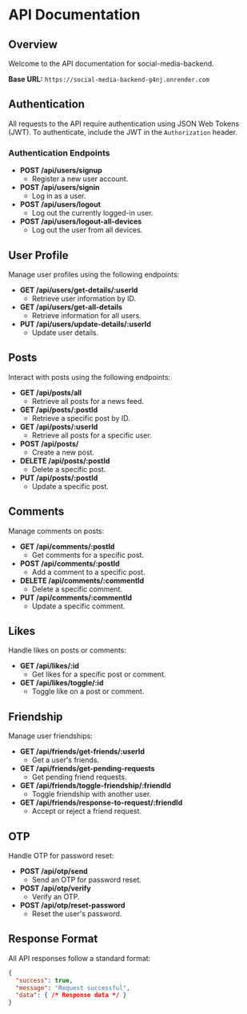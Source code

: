 # API Documentation

## Overview

Welcome to the API documentation for social-media-backend.

**Base URL:** `https://social-media-backend-g4nj.onrender.com`

## Authentication

All requests to the API require authentication using JSON Web Tokens (JWT). To authenticate, include the JWT in the `Authorization` header.

### Authentication Endpoints

- **POST /api/users/signup**
  - Register a new user account.
- **POST /api/users/signin**
  - Log in as a user.
- **POST /api/users/logout**
  - Log out the currently logged-in user.
- **POST /api/users/logout-all-devices**
  - Log out the user from all devices.

## User Profile

Manage user profiles using the following endpoints:

- **GET /api/users/get-details/:userId**
  - Retrieve user information by ID.
- **GET /api/users/get-all-details**
  - Retrieve information for all users.
- **PUT /api/users/update-details/:userId**
  - Update user details.

## Posts

Interact with posts using the following endpoints:

- **GET /api/posts/all**
  - Retrieve all posts for a news feed.
- **GET /api/posts/:postId**
  - Retrieve a specific post by ID.
- **GET /api/posts/:userId**
  - Retrieve all posts for a specific user.
- **POST /api/posts/**
  - Create a new post.
- **DELETE /api/posts/:postId**
  - Delete a specific post.
- **PUT /api/posts/:postId**
  - Update a specific post.

## Comments

Manage comments on posts:

- **GET /api/comments/:postId**
  - Get comments for a specific post.
- **POST /api/comments/:postId**
  - Add a comment to a specific post.
- **DELETE /api/comments/:commentId**
  - Delete a specific comment.
- **PUT /api/comments/:commentId**
  - Update a specific comment.

## Likes

Handle likes on posts or comments:

- **GET /api/likes/:id**
  - Get likes for a specific post or comment.
- **GET /api/likes/toggle/:id**
  - Toggle like on a post or comment.

## Friendship

Manage user friendships:

- **GET /api/friends/get-friends/:userId**
  - Get a user's friends.
- **GET /api/friends/get-pending-requests**
  - Get pending friend requests.
- **GET /api/friends/toggle-friendship/:friendId**
  - Toggle friendship with another user.
- **GET /api/friends/response-to-request/:friendId**
  - Accept or reject a friend request.

## OTP

Handle OTP for password reset:

- **POST /api/otp/send**
  - Send an OTP for password reset.
- **POST /api/otp/verify**
  - Verify an OTP.
- **POST /api/otp/reset-password**
  - Reset the user's password.

## Response Format

All API responses follow a standard format:

```json
{
  "success": true,
  "message": "Request successful",
  "data": { /* Response data */ }
}
